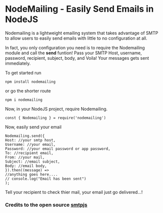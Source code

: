 # NodeMailing - Easily Send Emails in NodeJS

Nodemailing is a lightweight emailing system that takes advantage of SMTP to allow users to easily send emails with little to no configuration at all.

In fact, you only configuration you need is to require the Nodemailing module and call the **send** funtion! Pass your SMTP Host, username, password, recipient, subject, body, and Voila! Your messages gets sent immediately.

To get started run

```
npm install nodemailing
```

or go the shorter route

```
npm i nodemailing
```

Now, in your NodeJS project, require Nodemailing.

```
const { Nodemailing } = require('nodemailing')
```

Now, easily send your email

```
Nodemailing.send({
Host: //your smtp host,
Username: //your email,
Password: //your email password or app password,
To: //recipient email,
From: //your mail,
Subject: //email subject,
Body: //email body,
}).then((message) =>
//anything goes here....
// console.log("Email has been sent")
);
```

Tell your recipient to check thier mail, your email just go delivered...!

### Credits to the open source [smtpjs](https://smtpjs.com/)

